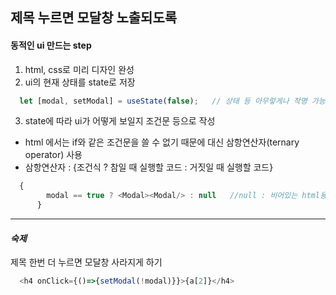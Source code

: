 ## 제목 누르면 모달창 노출되도록

<h4>동적인 ui 만드는 step</h4>

1. html, css로 미리 디자인 완성
2. ui의 현재 상태를 state로 저장

```javaScript
  let [modal, setModal] = useState(false);   // 상태 등 아무렇게나 작명 가능
```

3. state에 따라 ui가 어떻게 보일지 조건문 등으로 작성

- html 에서는 if와 같은 조건문을 쓸 수 없기 때문에 대신 삼항연산자(ternary operator) 사용 
- 삼항연산자 : {조건식 ? 참일 때 실행할 코드 : 거짓일 때 실행할 코드}

```javaScript
  {
        modal == true ? <Modal><Modal/> : null   //null : 비어있는 html용으로 자주 사용  
      }
```

-------------------

*<h4>숙제</h4>*
제목 한번 더 누르면 모달창 사라지게 하기

```javaScript
  <h4 onClick={()=>{setModal(!modal)}}>{a[2]}</h4>
```
